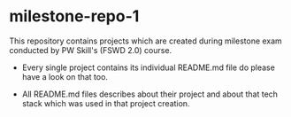 # milestone-repo-1

This repository contains projects which are created during milestone exam conducted by PW Skill's (FSWD 2.0) course.

- Every single project contains its individual README.md file do please have a look on that too.

- All README.md files describes about their project and about that tech stack which was used in that project creation.